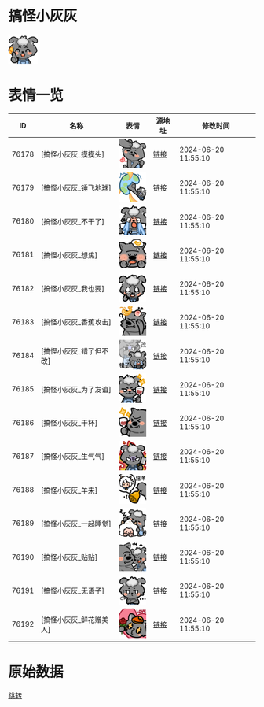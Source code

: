 # 搞怪小灰灰

<img src="./cover.png" height="60" alt="cover" />

# 表情一览

|ID|名称|表情|源地址|修改时间|
|----|----|----|----|----|
|76178|[搞怪小灰灰_摸摸头]|<img src="./pic/076178_%5B搞怪小灰灰_摸摸头%5D.png" height="60" alt="摸摸头"/>|[链接](https://i0.hdslb.com/bfs/garb/87511c6ec79fa4daff6758f76f4ce9422d7bfa07.png)|2024-06-20 11:55:10|
|76179|[搞怪小灰灰_锤飞地球]|<img src="./pic/076179_%5B搞怪小灰灰_锤飞地球%5D.png" height="60" alt="锤飞地球"/>|[链接](https://i0.hdslb.com/bfs/garb/5b3d6db37899aee762950295204de18fc6e6b374.png)|2024-06-20 11:55:10|
|76180|[搞怪小灰灰_不干了]|<img src="./pic/076180_%5B搞怪小灰灰_不干了%5D.png" height="60" alt="不干了"/>|[链接](https://i0.hdslb.com/bfs/garb/9cf0a6cadf962258360d9e16e4ade41db5e41815.png)|2024-06-20 11:55:10|
|76181|[搞怪小灰灰_想焦]|<img src="./pic/076181_%5B搞怪小灰灰_想焦%5D.png" height="60" alt="想焦"/>|[链接](https://i0.hdslb.com/bfs/garb/d84080f3845bb1ae9ed3d0b4efac197fb3f3c038.png)|2024-06-20 11:55:10|
|76182|[搞怪小灰灰_我也要]|<img src="./pic/076182_%5B搞怪小灰灰_我也要%5D.png" height="60" alt="我也要"/>|[链接](https://i0.hdslb.com/bfs/garb/e0f527a03a979e30b315b75ba2bece9b2f92cbf1.png)|2024-06-20 11:55:10|
|76183|[搞怪小灰灰_香蕉攻击]|<img src="./pic/076183_%5B搞怪小灰灰_香蕉攻击%5D.png" height="60" alt="香蕉攻击"/>|[链接](https://i0.hdslb.com/bfs/garb/cfc9c9bf544be54f7a95d02eb35bdcaceb353104.png)|2024-06-20 11:55:10|
|76184|[搞怪小灰灰_错了但不改]|<img src="./pic/076184_%5B搞怪小灰灰_错了但不改%5D.png" height="60" alt="错了但不改"/>|[链接](https://i0.hdslb.com/bfs/garb/7d8a41a3bb21b45145c839b6b67d2d9c149e87ed.png)|2024-06-20 11:55:10|
|76185|[搞怪小灰灰_为了友谊]|<img src="./pic/076185_%5B搞怪小灰灰_为了友谊%5D.png" height="60" alt="为了友谊"/>|[链接](https://i0.hdslb.com/bfs/garb/690fd1a7be7e11e59e8a894c60d61efcc8179922.png)|2024-06-20 11:55:10|
|76186|[搞怪小灰灰_干杯]|<img src="./pic/076186_%5B搞怪小灰灰_干杯%5D.png" height="60" alt="干杯"/>|[链接](https://i0.hdslb.com/bfs/garb/481f6f6b7e273536cc1a23bf53e4b947172fa95b.png)|2024-06-20 11:55:10|
|76187|[搞怪小灰灰_生气气]|<img src="./pic/076187_%5B搞怪小灰灰_生气气%5D.png" height="60" alt="生气气"/>|[链接](https://i0.hdslb.com/bfs/garb/57516889ce6618ad827765481fbd75b0b7b123b5.png)|2024-06-20 11:55:10|
|76188|[搞怪小灰灰_羊来]|<img src="./pic/076188_%5B搞怪小灰灰_羊来%5D.png" height="60" alt="羊来"/>|[链接](https://i0.hdslb.com/bfs/garb/2e94482306a4f2ff2872272f242ccb686cf8925e.png)|2024-06-20 11:55:10|
|76189|[搞怪小灰灰_一起睡觉]|<img src="./pic/076189_%5B搞怪小灰灰_一起睡觉%5D.png" height="60" alt="一起睡觉"/>|[链接](https://i0.hdslb.com/bfs/garb/034eb84cc00101412bd12677def38e5f5a1f34c6.png)|2024-06-20 11:55:10|
|76190|[搞怪小灰灰_贴贴]|<img src="./pic/076190_%5B搞怪小灰灰_贴贴%5D.png" height="60" alt="贴贴"/>|[链接](https://i0.hdslb.com/bfs/garb/49c843f3071aeb0f4f48557da9959e3d0fcad934.png)|2024-06-20 11:55:10|
|76191|[搞怪小灰灰_无语子]|<img src="./pic/076191_%5B搞怪小灰灰_无语子%5D.png" height="60" alt="无语子"/>|[链接](https://i0.hdslb.com/bfs/garb/dfcd554a7009c3860d7f32bfee7832ac8b96e258.png)|2024-06-20 11:55:10|
|76192|[搞怪小灰灰_鲜花赠美人]|<img src="./pic/076192_%5B搞怪小灰灰_鲜花赠美人%5D.png" height="60" alt="鲜花赠美人"/>|[链接](https://i0.hdslb.com/bfs/garb/cda63fab3d56584be5ab694f3d5dcc8de79adae3.png)|2024-06-20 11:55:10|

# 原始数据

[跳转](./raw.json)

